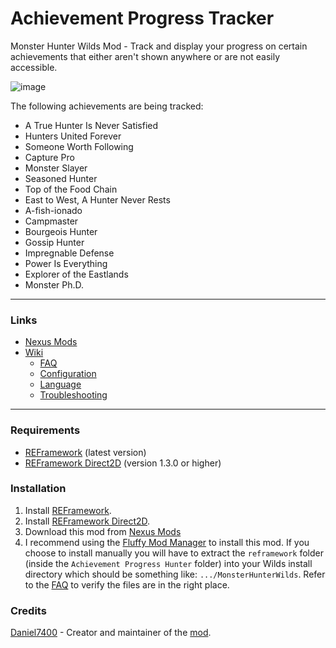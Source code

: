 # Achievement Progress Tracker
Monster Hunter Wilds Mod - Track and display your progress on certain achievements that either aren't shown anywhere or are not easily accessible.

![image](https://github.com/user-attachments/assets/ed4d2765-6f00-41fe-a5be-446bce354027)


The following achievements are being tracked:
- A True Hunter Is Never Satisfied
- Hunters United Forever
- Someone Worth Following
- Capture Pro
- Monster Slayer
- Seasoned Hunter
- Top of the Food Chain
- East to West, A Hunter Never Rests
- A-fish-ionado
- Campmaster
- Bourgeois Hunter
- Gossip Hunter
- Impregnable Defense
- Power Is Everything
- Explorer of the Eastlands
- Monster Ph.D.
    
***

### Links
- [Nexus Mods](https://www.nexusmods.com/monsterhunterwilds/mods/721)
- [Wiki](https://github.com/Daniel7400/MHWS-Achievement-Progress-Tracker/wiki)
  - [FAQ](https://github.com/Daniel7400/MHWS-Achievement-Progress-Tracker/wiki/FAQ)
  - [Configuration](https://github.com/Daniel7400/MHWS-Achievement-Progress-Tracker/wiki/Configuration)
  - [Language](https://github.com/Daniel7400/MHWS-Achievement-Progress-Tracker/wiki/Language)
  - [Troubleshooting](https://github.com/Daniel7400/MHWS-Achievement-Progress-Tracker/wiki/Troubleshooting)

***

### Requirements
- [REFramework](https://www.nexusmods.com/monsterhunterwilds/mods/93) (latest version)
- [REFramework Direct2D](https://www.nexusmods.com/monsterhunterwilds/mods/142) (version 1.3.0 or higher)

### Installation
1. Install [REFramework](https://www.nexusmods.com/monsterhunterwilds/mods/93).
2. Install [REFramework Direct2D](https://www.nexusmods.com/monsterhunterwilds/mods/142).
3. Download this mod from [Nexus Mods](https://www.nexusmods.com/monsterhunterwilds/mods/721)
4. I recommend using the [Fluffy Mod Manager](https://www.nexusmods.com/site/mods/818) to install this mod. If you choose to install manually you will have to extract the `reframework` folder (inside the `Achievement Progress Hunter` folder) into your Wilds install directory which should be something like: `...﻿/MonsterHunterWilds`. Refer to the [FAQ](https://github.com/Daniel7400/MHWS-Achievement-Progress-Tracker/wiki/FAQ#3-what-files-are-included-with-the-mod--where-are-the-files-for-this-mod) to verify the files are in the right place.

### Credits
[Daniel7400](https://github.com/Daniel7400) - Creator and maintainer of the [mod](https://www.nexusmods.com/monsterhunterwilds/mods/721).
